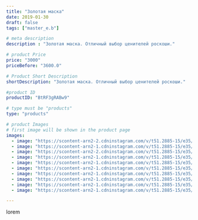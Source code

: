 ```yaml
---
title: "Золотая маска"
date: 2019-01-30
draft: false
tags: ["master_e.b"]

# meta description
description : "Золотая маска. Отличный выбор ценителей роскоши."

# product Price
price: "3000"
priceBefore: "3600.0"

# Product Short Description
shortDescription: "Золотая маска. Отличный выбор ценителей роскоши."

#product ID
productID: "BtRF3gRABw9"

# type must be "products"
type: "products"

# product Images
# first image will be shown in the product page
images:
  - image: "https://scontent-arn2-2.cdninstagram.com/v/t51.2885-15/e35/49833388_375220699932656_3485988874485733380_n.jpg?se=8&tp=1&_nc_ht=scontent-arn2-2.cdninstagram.com&_nc_cat=108&_nc_ohc=KNXCcg4aDxcAX8yKtpZ&ccb=7-4&oh=c0731eb98a21c67be7332140949e89d6&oe=6084A88A&ig_cache_key=MTk2ODM4MDMxMTQwMjQxMDQ4Mw%3D%3D.2-ccb7-4"
  - image: "https://scontent-arn2-1.cdninstagram.com/v/t51.2885-15/e35/49450902_299417637385069_659463283027587061_n.jpg?se=8&tp=1&_nc_ht=scontent-arn2-1.cdninstagram.com&_nc_cat=101&_nc_ohc=bEJqUcgn63EAX8u28XT&ccb=7-4&oh=ca6c6971c09a6383a7ad60b7877625e7&oe=60839F73&ig_cache_key=MTk2ODM4MDMxMTM4NTQ1OTk3OA%3D%3D.2-ccb7-4"
  - image: "https://scontent-arn2-2.cdninstagram.com/v/t51.2885-15/e35/49858551_2258072854448184_6827638469940815483_n.jpg?se=8&tp=1&_nc_ht=scontent-arn2-2.cdninstagram.com&_nc_cat=100&_nc_ohc=WvzTQ5fMjw4AX_pXN9C&ccb=7-4&oh=501d366e5b88a16354e867029f90bda1&oe=6083AD9D&ig_cache_key=MTk2ODM4MDMxMTQzNTk3MDE2Mg%3D%3D.2-ccb7-4"
  - image: "https://scontent-arn2-1.cdninstagram.com/v/t51.2885-15/e35/49913318_395433094598641_2635878745985127254_n.jpg?se=8&tp=1&_nc_ht=scontent-arn2-1.cdninstagram.com&_nc_cat=101&_nc_ohc=kS0yuRdzXAgAX_7Zvm3&ccb=7-4&oh=6566fac18e67f21e30907221692d90d9&oe=60827929&ig_cache_key=MTk2ODM4MDMxMTQxOTA2Mjk1NA%3D%3D.2-ccb7-4"
  - image: "https://scontent-arn2-1.cdninstagram.com/v/t51.2885-15/e35/50118996_531460394004909_57961744562827879_n.jpg?se=8&tp=1&_nc_ht=scontent-arn2-1.cdninstagram.com&_nc_cat=109&_nc_ohc=pEnb70XdydQAX-Rqfx8&ccb=7-4&oh=7ee52e9a1d12cd2664b3f779ac459377&oe=60831B7C&ig_cache_key=MTk2ODM4MDMxMTQyNzM3OTQzMw%3D%3D.2-ccb7-4"
  - image: "https://scontent-arn2-1.cdninstagram.com/v/t51.2885-15/e35/50646849_369779917149666_4752535549764051246_n.jpg?se=8&tp=1&_nc_ht=scontent-arn2-1.cdninstagram.com&_nc_cat=106&_nc_ohc=MPVwlAjFeaoAX_YJoX7&ccb=7-4&oh=6bd395739d72cc17120a5cde1c16bf14&oe=6082C135&ig_cache_key=MTk2ODM4MDMxMTQ1MjY5MTg1Mw%3D%3D.2-ccb7-4"
  - image: "https://scontent-arn2-1.cdninstagram.com/v/t51.2885-15/e35/50088382_320575955228322_7622212824128354245_n.jpg?se=8&tp=1&_nc_ht=scontent-arn2-1.cdninstagram.com&_nc_cat=106&_nc_ohc=Nw0rrVaGOPwAX8gDngx&ccb=7-4&oh=77f4bc3e70bcf6e692c607f915eb7d1e&oe=608323E2&ig_cache_key=MTk2ODM4MDMxMTM5MzgxMDM5NA%3D%3D.2-ccb7-4"
  - image: "https://scontent-arn2-1.cdninstagram.com/v/t51.2885-15/e35/49858727_255906875333869_2909991045024601958_n.jpg?se=8&tp=1&_nc_ht=scontent-arn2-1.cdninstagram.com&_nc_cat=101&_nc_ohc=kVAGTEMdkwAAX_VOvba&ccb=7-4&oh=2be5b246e1209af0b91f43cf2e83b27a&oe=608496EE&ig_cache_key=MTk2ODM4MDMxMTQxMDc4MTMwMQ%3D%3D.2-ccb7-4"
  - image: "https://scontent-arn2-1.cdninstagram.com/v/t51.2885-15/e35/50307633_124607515257088_4839793853946869142_n.jpg?se=8&tp=1&_nc_ht=scontent-arn2-1.cdninstagram.com&_nc_cat=104&_nc_ohc=CARqiVfkngEAX84ckd0&ccb=7-4&oh=d52a44f5a44801134f4c2568d420c8f2&oe=60830F62&ig_cache_key=MTk2ODM4MDMxMTQxOTE4OTg5Ng%3D%3D.2-ccb7-4"
  - image: "https://scontent-arn2-1.cdninstagram.com/v/t51.2885-15/e35/50118978_287502595272442_8346233466009843496_n.jpg?se=8&tp=1&_nc_ht=scontent-arn2-1.cdninstagram.com&_nc_cat=110&_nc_ohc=neeXh41QEZAAX9SYjbC&ccb=7-4&oh=05ea9b091e2c73c3e91e1b2842251b6a&oe=6083CD81&ig_cache_key=MTk2ODM4MDMxMTQxMDczMDc1MA%3D%3D.2-ccb7-4"

---
```

lorem
